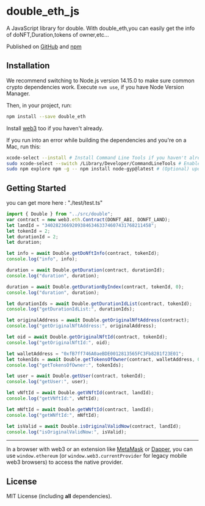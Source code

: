 # double_eth_js
A JavaScript library for double. With double_eth,you can easily get the info of doNFT,Duration,tokens of owner,etc...

Published on [GitHub](https://github.com/emojidao/double_eth) and [npm](https://www.npmjs.com/package/double_eth)

## Installation
We recommend switching to Node.js version 14.15.0 to make sure common crypto dependencies work. Execute `nvm use`, if you have Node Version Manager.

Then, in your project, run:

```bash
npm install --save double_eth
```

Install [web3](https://github.com/ethereum/web3.js) too if you haven't already.

If you run into an error while building the dependencies and you're on a Mac, run this:

```bash
xcode-select --install # Install Command Line Tools if you haven't already.
sudo xcode-select --switch /Library/Developer/CommandLineTools # Enable command line tools
sudo npm explore npm -g -- npm install node-gyp@latest # (Optional) update node-gyp
```
## Getting Started
you can get more here : "./test/test.ts"
```JavaScript
import { Double } from "../src/double";
var contract = new web3.eth.Contract(DONFT_ABI, DONFT_LAND);
let landId = "340282366920938463463374607431768211458";
let tokenId = 2;
let durationId = 2;
let duration;

let info = await Double.getDoNftInfo(contract, tokenId);
console.log("info", info);

duration = await Double.getDuration(contract, durationId);
console.log("duration", duration);

duration = await Double.getDurationByIndex(contract, tokenId, 0);
console.log("duration", duration);

let durationIds = await Double.getDurationIdList(contract, tokenId);
console.log("getDurationIdList:", durationIds);

let originalAddress = await Double.getOriginalNftAddress(contract);
console.log("getOriginalNftAddress:", originalAddress);

let oid = await Double.getOriginalNftId(contract, tokenId);
console.log("getOriginalNftId:", oid);

let walletAddress = "0xfB7ff746A0aeBDE0012813565FC3Fb8281f23E01";
let tokenIds = await Double.getTokensOfOwner(contract, walletAddress, 0, 0);
console.log("getTokensOfOwner:", tokenIds);

let user = await Double.getUser(contract, tokenId);
console.log("getUser:", user);

let vNftId = await Double.getVNftId(contract, landId);
console.log("getVNftId:", vNftId);

let mNftId = await Double.getWNftId(contract, landId);
console.log("getWNftId:", mNftId);

let isValid = await Double.isOriginalValidNow(contract, landId);
console.log("isOriginalValidNow:", isValid);

```
-------
In a browser with web3 or an extension like [MetaMask](https://metamask.io/) or [Dapper](http://www.meetdapper.com/), you can use `window.ethereum` (or `window.web3.currentProvider` for legacy mobile web3 browsers) to access the native provider.

## License
MIT License (including **all** dependencies).

